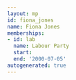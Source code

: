 ```yaml
---
layout: mp
id: fiona_jones
name: Fiona Jones
memberships:
- id: lab
  name: Labour Party
  start: 
  end: '2000-07-05'
autogenerated: true
---
```


